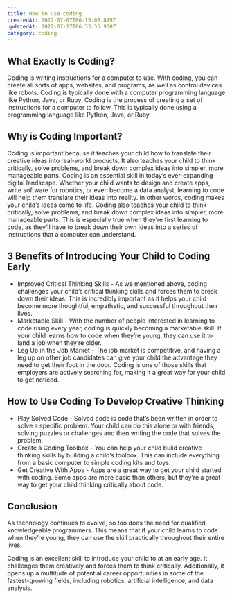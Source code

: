 ```yaml
---
title: How to use coding
createdAt: 2022-07-07T06:15:00.849Z
updatedAt: 2022-07-17T06:33:35.930Z
category: coding
---
```


## What Exactly Is Coding?

Coding is writing instructions for a computer to use. With coding, you can create all sorts of apps, websites, and programs, as well as control devices like robots. Coding is typically done with a computer programming language like Python, Java, or Ruby.
Coding is the process of creating a set of instructions for a computer to follow. This is typically done using a programming language like Python, Java, or Ruby.

## Why is Coding Important?

Coding is important because it teaches your child how to translate their creative ideas into real-world products. It also teaches your child to think critically, solve problems, and break down complex ideas into simpler, more manageable parts.
Coding is an essential skill in today’s ever-expanding digital landscape. Whether your child wants to design and create apps, write software for robotics, or even become a data analyst, learning to code will help them translate their ideas into reality. In other words, coding makes your child’s ideas come to life.
Coding also teaches your child to think critically, solve problems, and break down complex ideas into simpler, more manageable parts. This is especially true when they’re first learning to code, as they’ll have to break down their own ideas into a series of instructions that a computer can understand.

## 3 Benefits of Introducing Your Child to Coding Early

- Improved Critical Thinking Skills - As we mentioned above, coding challenges your child’s critical thinking skills and forces them to break down their ideas. This is incredibly important as it helps your child become more thoughtful, empathetic, and successful throughout their lives.
- Marketable Skill - With the number of people interested in learning to code rising every year, coding is quickly becoming a marketable skill. If your child learns how to code when they’re young, they can use it to land a job when they’re older.
- Leg Up in the Job Market - The job market is competitive, and having a leg up on other job candidates can give your child the advantage they need to get their foot in the door. Coding is one of those skills that employers are actively searching for, making it a great way for your child to get noticed.

## How to Use Coding To Develop Creative Thinking

- Play Solved Code - Solved code is code that’s been written in order to solve a specific problem. Your child can do this alone or with friends, solving puzzles or challenges and then writing the code that solves the problem.
- Create a Coding Toolbox - You can help your child build creative thinking skills by building a child’s toolbox. This can include everything from a basic computer to simple coding kits and toys.
- Get Creative With Apps - Apps are a great way to get your child started with coding. Some apps are more basic than others, but they’re a great way to get your child thinking critically about code.

## Conclusion

As technology continues to evolve, so too does the need for qualified, knowledgeable programmers. This means that if your child learns to code when they’re young, they can use the skill practically throughout their entire lives.

Coding is an excellent skill to introduce your child to at an early age. It challenges them creatively and forces them to think critically. Additionally, it opens up a multitude of potential career opportunities in some of the fastest-growing fields, including robotics, artificial intelligence, and data analysis.
